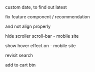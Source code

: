 custom date, to find out latest

fix feature component / recommendation

and not align properly

hide scroller scroll-bar - mobile site

show hover effect on - mobile site

revisit search

add to cart btn
